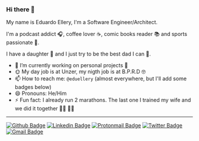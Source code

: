 ### Hi there 👋

My name is Eduardo Ellery, I'm a Software Engineer/Architect.

I'm a podcast addict 🎧, coffee lover ☕, comic books reader 📚 and sports passionate 🏅.

I have a daughter 👧 and I just try to be the best dad I can 💪.

- 🔭 I’m currently working on personal projects 🤫 
- 🌞 My day job is at Unzer, my nigth job is at B.P.R.D 🤓
- 📫 How to reach me: `@eduellery` (almost everywhere, but I'll add some badges below)
- 😄 Pronouns: He/Him
- ⚡ Fun fact: I already run 2 marathons. The last one I trained my wife and we did it together 🏃‍♂️ 🏃‍♀️

<!--
![eduellery top languages](https://github-readme-stats.vercel.app/api/top-langs/?username=eduellery)
![eduellery's github stats](https://github-readme-stats.vercel.app/api?username=eduellery)
-->

<!--
**eduellery/eduellery** is a ✨ _special_ ✨ repository because its `README.md` (this file) appears on your GitHub profile.

Here are some ideas to get you started:

- 🔭 I’m currently working on ...
- 🌱 I’m currently learning ...
- 👯 I’m looking to collaborate on ...
- 🤔 I’m looking for help with ...
- 💬 Ask me about ...
- 📫 How to reach me: ...
- 😄 Pronouns: ...
- ⚡ Fun fact: ...
-->
---
[![Github Badge](https://img.shields.io/badge/-eduellery-grey?style=flat&logo=github&logoColor=white&link=https://github.com/eduellery/)](https://www.github.com/eduellery/)
[![Linkedin Badge](https://img.shields.io/badge/-eduellery-0072b1?style=flat&logo=Linkedin&logoColor=white&link=https://www.linkedin.com/in/eduellery/)](https://www.linkedin.com/in/eduellery/)
[![Protonmail Badge](https://img.shields.io/badge/eduellery@pm.me-8B89CC?style=flat&logo=protonmail&logoColor=white&link=mailto:eduellery@pm.me)](mailto:eduellery@pm.me) 
[![Twitter Badge](https://img.shields.io/badge/-eduellery-00acee?style=flat&logo=twitter&logoColor=white&link=https://twitter.com/eduellery/)](https://www.twitter.com/eduellery/)
[![Gmail Badge](https://img.shields.io/badge/-eduellery@gmail.com-c14438?style=flat&logo=Gmail&logoColor=white&link=mailto:eduellery@gmail.com)](mailto:eduellery@gmail.com)
